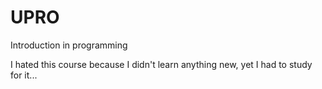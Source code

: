 # UPRO
Introduction in programming

I hated this course because I didn't learn anything new, yet I had to study for it...
